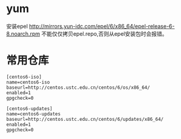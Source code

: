 # yum
安装epel http://mirrors.yun-idc.com/epel/6/x86_64/epel-release-6-8.noarch.rpm
不能仅仅拷贝epel.repo,否则从epel安装包时会报错。

# 常用仓库
```
[centos6-iso]
name=centos6-iso
baseurl=http://centos.ustc.edu.cn/centos/6/os/x86_64/
enabled=1
gpgcheck=0

[centos6-updates]
name=centos6-updates
baseurl=http://centos.ustc.edu.cn/centos/6/updates/x86_64/
enabled=1
gpgcheck=0
```
